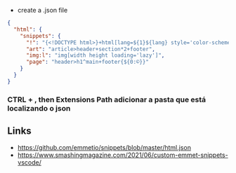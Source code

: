 - create a .json file

```json
{
  "html": {
    "snippets": {
      "!": "{<!DOCTYPE html>}+html[lang=${1}${lang} style='color-scheme:dark']>(head>meta[charset='UTF-8']+meta:vp+title{${2:New document}})+body>(h1>{${3: New Document}})+{${0}}",
      "art": "article>header+section*2+footer",
      "img:l": "img[width height loading='lazy']",
      "page": "header>h1^main+footer{${0:©}}"
    }
  }
}
```

### CTRL + , then Extensions Path adicionar a pasta que está localizando o json

## Links

- https://github.com/emmetio/snippets/blob/master/html.json
- https://www.smashingmagazine.com/2021/06/custom-emmet-snippets-vscode/
